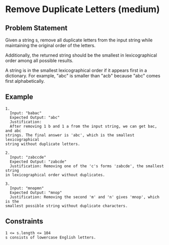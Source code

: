 # Remove Duplicate Letters (medium)

## Problem Statement

Given a string s, remove all duplicate letters from the input string while
maintaining the original order of the letters.

Additionally, the returned string should be the smallest in lexicographical
order among all possible results.

A string is in the smallest lexicographical order if it appears first in a
dictionary. For example, "abc" is smaller than "acb" because "abc" comes first
alphabetically.

## Example

```text
1.
  Input: "babac"
  Expected Output: "abc"
  Justification:
  After removing 1 b and 1 a from the input string, we can get bac, and abc
strings. The final answer is 'abc', which is the smallest lexicographical
string without duplicate letters.

2.
  Input: "zabccde"
  Expected Output: "zabcde"
  Justification: Removing one of the 'c's forms 'zabcde', the smallest string
in lexicographical order without duplicates.

3.
  Input: "mnopmn"
  Expected Output: "mnop"
  Justification: Removing the second 'm' and 'n' gives 'mnop', which is the
smallest possible string without duplicate characters.
```

## Constraints

```text
1 <= s.length <= 104
s consists of lowercase English letters.
```
